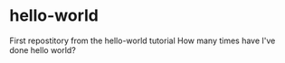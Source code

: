 # hello-world
First repostitory from the hello-world tutorial
How many times have I've done hello world?
